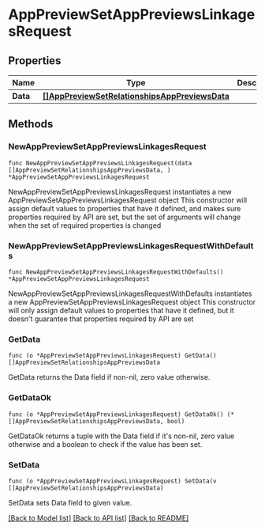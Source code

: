 # AppPreviewSetAppPreviewsLinkagesRequest

## Properties

Name | Type | Description | Notes
------------ | ------------- | ------------- | -------------
**Data** | [**[]AppPreviewSetRelationshipsAppPreviewsData**](AppPreviewSetRelationshipsAppPreviewsData.md) |  | 

## Methods

### NewAppPreviewSetAppPreviewsLinkagesRequest

`func NewAppPreviewSetAppPreviewsLinkagesRequest(data []AppPreviewSetRelationshipsAppPreviewsData, ) *AppPreviewSetAppPreviewsLinkagesRequest`

NewAppPreviewSetAppPreviewsLinkagesRequest instantiates a new AppPreviewSetAppPreviewsLinkagesRequest object
This constructor will assign default values to properties that have it defined,
and makes sure properties required by API are set, but the set of arguments
will change when the set of required properties is changed

### NewAppPreviewSetAppPreviewsLinkagesRequestWithDefaults

`func NewAppPreviewSetAppPreviewsLinkagesRequestWithDefaults() *AppPreviewSetAppPreviewsLinkagesRequest`

NewAppPreviewSetAppPreviewsLinkagesRequestWithDefaults instantiates a new AppPreviewSetAppPreviewsLinkagesRequest object
This constructor will only assign default values to properties that have it defined,
but it doesn't guarantee that properties required by API are set

### GetData

`func (o *AppPreviewSetAppPreviewsLinkagesRequest) GetData() []AppPreviewSetRelationshipsAppPreviewsData`

GetData returns the Data field if non-nil, zero value otherwise.

### GetDataOk

`func (o *AppPreviewSetAppPreviewsLinkagesRequest) GetDataOk() (*[]AppPreviewSetRelationshipsAppPreviewsData, bool)`

GetDataOk returns a tuple with the Data field if it's non-nil, zero value otherwise
and a boolean to check if the value has been set.

### SetData

`func (o *AppPreviewSetAppPreviewsLinkagesRequest) SetData(v []AppPreviewSetRelationshipsAppPreviewsData)`

SetData sets Data field to given value.



[[Back to Model list]](../README.md#documentation-for-models) [[Back to API list]](../README.md#documentation-for-api-endpoints) [[Back to README]](../README.md)


